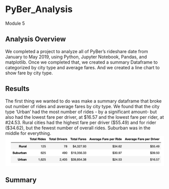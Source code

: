 # PyBer_Analysis
Module 5 
## Analysis Overview

We completed a project to analyze all of PyBer’s rideshare date from January to May 2019, using Python, Jupyter Notebook, Pandas, and matplotlib. Once we completed that, we created a summary Dataframe to categorized by city type and average fares. And we created a line chart to show fare by city type. 

## Results

The first thing we wanted to do was make a summary dataframe that broke out number of rides and average fares by city type. 
We found that the city type ‘Urban’ had the most number of rides - by a significant amount- but also had the lowest fare per driver, at $16.57 and the lowest fare per rider, at #24.53. Rural cities had the highest fare per driver ($55.49) and for rider ($34.62), but the fewest number of overall rides. Suburban was in the middle for everything. 
![image](https://github.com/aisligrace/PyBer_Analysis/blob/main/rides%20by%20city%20type%20df.png) 

## Summary
